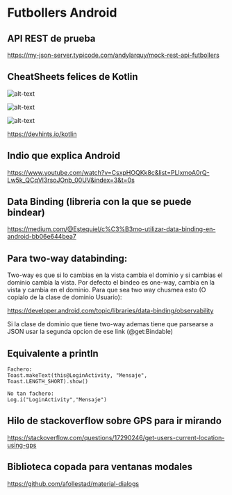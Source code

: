 # Futbollers Android


## API REST de prueba
https://my-json-server.typicode.com/andylarquy/mock-rest-api-futbollers

## CheatSheets felices de Kotlin
![alt-text](https://miro.medium.com/max/2000/1*6g2SlQkOWnR1JSekh5NCFQ.png)

![alt-text](https://miro.medium.com/max/2000/1*1dgYmYdEZ61jYW0VdLrXRA.png)

![alt-text](https://miro.medium.com/max/2000/1*QSy_gNHyhHNpcGDmR1II-A.png)

https://devhints.io/kotlin

## Indio que explica Android
https://www.youtube.com/watch?v=CsxpHOQKk8c&list=PLlxmoA0rQ-Lw5k_QCqVl3rsoJOnb_00UV&index=3&t=0s

## Data Binding (libreria con la que se puede bindear)

https://medium.com/@Estequiel/c%C3%B3mo-utilizar-data-binding-en-android-bb06e644bea7

## Para two-way databinding:
Two-way es que si lo cambias en la vista cambia el dominio y si cambias el dominio cambia la vista.
Por defecto el bindeo es one-way, cambia en la vista y cambia en el dominio.
Para que sea two way chusmea esto (O copialo de la clase de dominio Usuario):

https://developer.android.com/topic/libraries/data-binding/observability

Si la clase de dominio que tiene two-way ademas tiene que parsearse a JSON usar la segunda opcion de ese link (@get:Bindable)


## Equivalente a println
```
Fachero:
Toast.makeText(this@LoginActivity, "Mensaje", Toast.LENGTH_SHORT).show()

No tan fachero:
Log.i("LoginActivity","Mensaje")
```

## Hilo de stackoverflow sobre GPS para ir mirando
https://stackoverflow.com/questions/17290246/get-users-current-location-using-gps

## Biblioteca copada para ventanas modales
https://github.com/afollestad/material-dialogs
